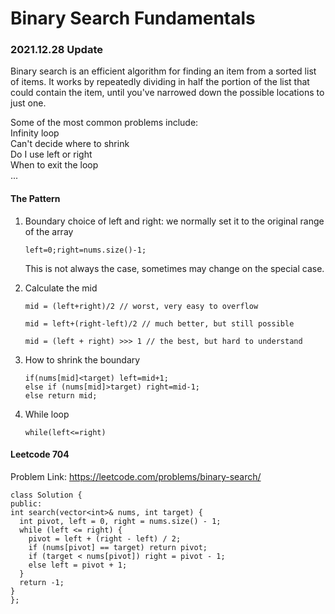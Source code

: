 # Binary Search Fundamentals

### 2021.12.28 Update

Binary search is an efficient algorithm for finding an item from a sorted list of items. It works by repeatedly dividing in half the portion of the list that could contain the item, until you've narrowed down the possible locations to just one.

Some of the most common problems include:  
Infinity loop  
Can't decide where to shrink  
Do I use left or right  
When to exit the loop  
...  
#### The Pattern
1. Boundary
   choice of left and right: we normally set it to the original range of the array  
   ```
   left=0;right=nums.size()-1;
   ```
   This is not always the case, sometimes may change on the special case.

2. Calculate the mid
   ```
   mid = (left+right)/2 // worst, very easy to overflow

   mid = left+(right-left)/2 // much better, but still possible

   mid = (left + right) >>> 1 // the best, but hard to understand
   ```
3. How to shrink the boundary
   ```
   if(nums[mid]<target) left=mid+1;
   else if (nums[mid]>target) right=mid-1;
   else return mid;
   ```
4. While loop
   ```
   while(left<=right)
   ```
  #### Leetcode 704
 Problem Link: https://leetcode.com/problems/binary-search/
  ```
  class Solution {
  public:
  int search(vector<int>& nums, int target) {
    int pivot, left = 0, right = nums.size() - 1;
    while (left <= right) {
      pivot = left + (right - left) / 2;
      if (nums[pivot] == target) return pivot;
      if (target < nums[pivot]) right = pivot - 1;
      else left = pivot + 1;
    }
    return -1;
  }
};
  ```
